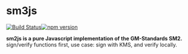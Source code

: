 # sm3js
[![Build Status](https://travis-ci.org/emmansun/sm2js.svg?branch=main)](https://travis-ci.org/emmansun/sm2js)[![npm version](https://badge.fury.io/js/gmsm-sm2js.svg)](https://badge.fury.io/js/gmsm-sm2js)

**sm2js is a pure Javascript implementation of the GM-Standards SM2.**
sign/verify functions first, use case: sign with KMS, and verify locally.
